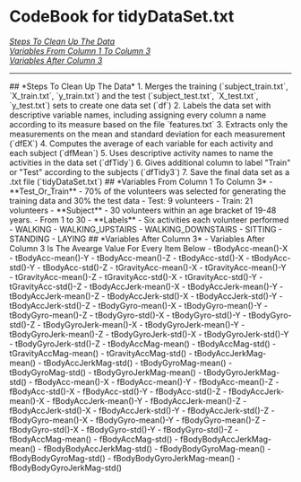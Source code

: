 # CodeBook for tidyDataSet.txt
[*Steps To Clean Up The Data*](#Steps)<br/>
[*Variables From Column 1 To Column 3*](#Variables)<br/>
[*Variables After Column 3*](#Data)<br/> 

***

<a name="Steps"/>
## *Steps To Clean Up The Data*
  1. Merges the training (`subject_train.txt`, `X_train.txt`, `y_train.txt`) and the test (`subject_test.txt`, `X_test.txt`, `y_test.txt`) sets to create one data set (`df`)
  2. Labels the data set with descriptive variable names, including assigning every column a name according to its measure based on the file `features.txt`
  3. Extracts only the measurements on the mean and standard deviation for each measurement (`dfEX`)
  4. Computes the average of each variable for each activity and each subject (`dfMean`)
  5. Uses descriptive activity names to name the activities in the data set (`dfTidy`)
  6. Gives additional column to label "Train" or "Test" according to the subjects (`dfTidy3`)
  7. Save the final data set as a .txt file (`tidyDataSet.txt`)


<a name="Variables"/>
## *Variables From Column 1 To Column 3*
  - **Test_Or_Train**
    - 70% of the volunteers was selected for generating the training data and 30% the test data
      - Test: 9 volunteers
      - Train: 21 volunteers
  - **Subject**
    - 30 volunteers within an age bracket of 19-48 years.
    - From 1 to 30
  - **Labels**
    - Six activities each volunteer performed
      - WALKING
      - WALKING_UPSTAIRS
      - WALKING_DOWNSTAIRS
      - SITTING
      - STANDING
      - LAYING


<a name="Data"/>
## *Variables After Column 3*
- Variables After Column 3 Is The Avearge Value For Every Item Below
    - tBodyAcc-mean()-X
    - tBodyAcc-mean()-Y
    - tBodyAcc-mean()-Z
    - tBodyAcc-std()-X
    - tBodyAcc-std()-Y
    - tBodyAcc-std()-Z
    - tGravityAcc-mean()-X
    - tGravityAcc-mean()-Y
    - tGravityAcc-mean()-Z
    - tGravityAcc-std()-X
    - tGravityAcc-std()-Y
    - tGravityAcc-std()-Z
    - tBodyAccJerk-mean()-X
    - tBodyAccJerk-mean()-Y
    - tBodyAccJerk-mean()-Z
    - tBodyAccJerk-std()-X
    - tBodyAccJerk-std()-Y
    - tBodyAccJerk-std()-Z
    - tBodyGyro-mean()-X
    - tBodyGyro-mean()-Y
    - tBodyGyro-mean()-Z
    - tBodyGyro-std()-X
    - tBodyGyro-std()-Y
    - tBodyGyro-std()-Z
    - tBodyGyroJerk-mean()-X
    - tBodyGyroJerk-mean()-Y
    - tBodyGyroJerk-mean()-Z
    - tBodyGyroJerk-std()-X
    - tBodyGyroJerk-std()-Y
    - tBodyGyroJerk-std()-Z
    - tBodyAccMag-mean()
    - tBodyAccMag-std()
    - tGravityAccMag-mean()
    - tGravityAccMag-std()
    - tBodyAccJerkMag-mean()
    - tBodyAccJerkMag-std()
    - tBodyGyroMag-mean()
    - tBodyGyroMag-std()
    - tBodyGyroJerkMag-mean()
    - tBodyGyroJerkMag-std()
    - fBodyAcc-mean()-X
    - fBodyAcc-mean()-Y
    - fBodyAcc-mean()-Z
    - fBodyAcc-std()-X
    - fBodyAcc-std()-Y
    - fBodyAcc-std()-Z
    - fBodyAccJerk-mean()-X
    - fBodyAccJerk-mean()-Y
    - fBodyAccJerk-mean()-Z
    - fBodyAccJerk-std()-X
    - fBodyAccJerk-std()-Y
    - fBodyAccJerk-std()-Z
    - fBodyGyro-mean()-X
    - fBodyGyro-mean()-Y
    - fBodyGyro-mean()-Z
    - fBodyGyro-std()-X
    - fBodyGyro-std()-Y
    - fBodyGyro-std()-Z
    - fBodyAccMag-mean()
    - fBodyAccMag-std()
    - fBodyBodyAccJerkMag-mean()
    - fBodyBodyAccJerkMag-std()
    - fBodyBodyGyroMag-mean()
    - fBodyBodyGyroMag-std()
    - fBodyBodyGyroJerkMag-mean()
    - fBodyBodyGyroJerkMag-std()



